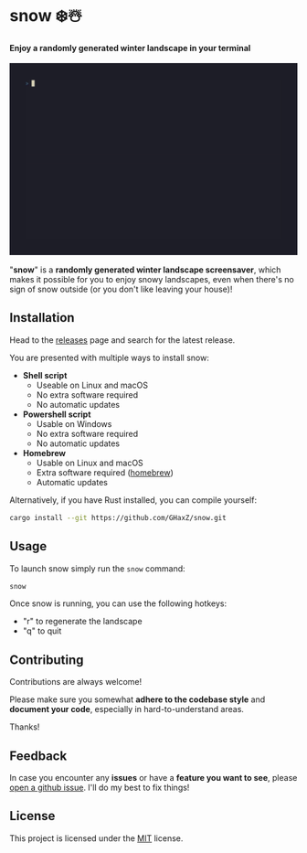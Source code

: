 # snow ❄️☃️

#### Enjoy a randomly generated winter landscape in your terminal

![demo.gif](https://raw.githubusercontent.com/GHaxZ/snow/refs/heads/master/.github/demo.gif)

"**snow**" is a **randomly generated winter landscape screensaver**, which makes it possible for you to enjoy snowy landscapes, even when there's no sign of snow outside (or you don't like leaving your house)!

## Installation

Head to the [releases](https://github.com/GHaxZ/snow/releases) page and search for the latest release.

You are presented with multiple ways to install snow:

- **Shell script**
  - Useable on Linux and macOS
  - No extra software required
  - No automatic updates
- **Powershell script**
  - Usable on Windows
  - No extra software required
  - No automatic updates
- **Homebrew**
  - Usable on Linux and macOS
  - Extra software required ([homebrew](https://brew.sh/))
  - Automatic updates

Alternatively, if you have Rust installed, you can compile yourself:

```bash
cargo install --git https://github.com/GHaxZ/snow.git
```

## Usage

To launch snow simply run the `snow` command:

```bash
snow
```

Once snow is running, you can use the following hotkeys:

- "r" to regenerate the landscape
- "q" to quit

## Contributing

Contributions are always welcome!

Please make sure you somewhat **adhere to the codebase style** and **document your code**, especially in hard-to-understand areas.

Thanks!

## Feedback

In case you encounter any **issues** or have a **feature you want to see**, please [open a github issue](https://github.com/GHaxZ/snow/issues/new). I'll do my best to fix things!

## License

This project is licensed under the [MIT](https://choosealicense.com/licenses/mit/) license.
